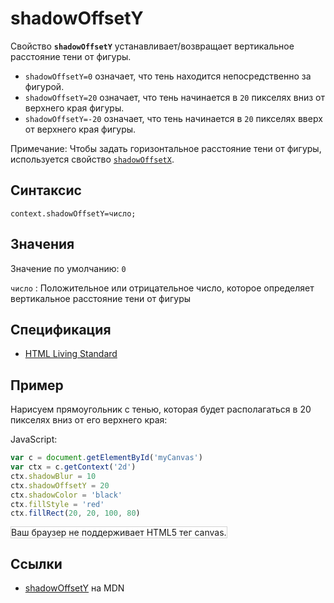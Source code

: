 # shadowOffsetY

Свойство **`shadowOffsetY`** устанавливает/возвращает вертикальное расстояние тени от фигуры.

- `shadowOffsetY=0` означает, что тень находится непосредственно за фигурой.
- `shadowOffsetY=20` означает, что тень начинается в `20` пикселях вниз от верхнего края фигуры.
- `shadowOffsetY=-20` означает, что тень начинается в `20` пикселях вверх от верхнего края фигуры.

Примечание: Чтобы задать горизонтальное расстояние тени от фигуры, используется свойство [`shadowOffsetX`](shadowOffsetX.md).

## Синтаксис

```
context.shadowOffsetY=число;
```

## Значения

Значение по умолчанию: `0`

`число`
: Положительное или отрицательное число, которое определяет вертикальное расстояние тени от фигуры

## Спецификация

- [HTML Living Standard](https://html.spec.whatwg.org/multipage/canvas.html#dom-context-2d-shadowoffsety)

## Пример

Нарисуем прямоугольник с тенью, которая будет располагаться в 20 пикселях вниз от его верхнего края:

JavaScript:

```js
var c = document.getElementById('myCanvas')
var ctx = c.getContext('2d')
ctx.shadowBlur = 10
ctx.shadowOffsetY = 20
ctx.shadowColor = 'black'
ctx.fillStyle = 'red'
ctx.fillRect(20, 20, 100, 80)
```

<canvas id="myCanvas" width="300" height="150" style="border:1px solid #d3d3d3;background:#ffffff;">
Ваш браузер не поддерживает HTML5 тег canvas.
</canvas>
<script>
var c=document.getElementById("myCanvas");
var canvOK=1;
try {c.getContext("2d");}
catch (er) {canvOK=0;}
if (canvOK==1){
var ctx=c.getContext("2d");
ctx.shadowBlur=10;
ctx.shadowOffsetY=20;
ctx.shadowColor="black";
ctx.fillStyle="red";
ctx.fillRect(20,20,100,80);
}
</script>

## Ссылки

- [shadowOffsetY](https://developer.mozilla.org/en-US/docs/Web/API/CanvasRenderingContext2D/shadowOffsetY) на MDN
